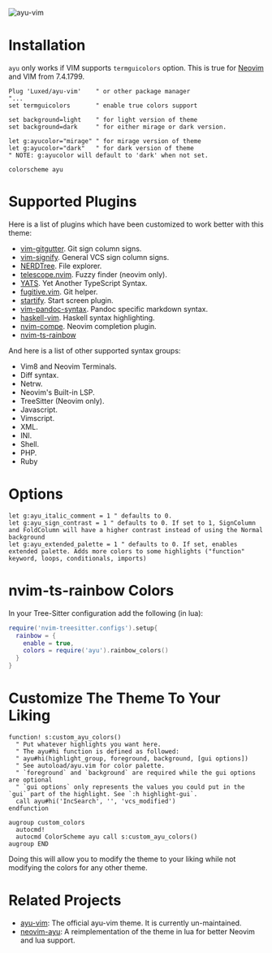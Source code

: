 ![ayu-vim](http://i.imgur.com/7vnF4Na.png)

# Installation

`ayu` only works if VIM supports `termguicolors` option. This is true for [Neovim](https://neovim.io) and VIM from 7.4.1799.

```VimL
Plug 'Luxed/ayu-vim'    " or other package manager
"...
set termguicolors       " enable true colors support

set background=light    " for light version of theme
set background=dark     " for either mirage or dark version.

let g:ayucolor="mirage" " for mirage version of theme
let g:ayucolor="dark"   " for dark version of theme
" NOTE: g:ayucolor will default to 'dark' when not set. 

colorscheme ayu
```

# Supported Plugins

Here is a list of plugins which have been customized to work better with this theme:

- [vim-gitgutter](https://github.com/airblade/vim-gitgutter). Git sign column signs.
- [vim-signify](https://github.com/mhinz/vim-signify). General VCS sign column signs.
- [NERDTree](https://github.com/preservim/nerdtree). File explorer.
- [telescope.nvim](https://github.com/nvim-telescope/telescope.nvim). Fuzzy finder (neovim only).
- [YATS](https://github.com/HerringtonDarkholme/yats.vim). Yet Another TypeScript Syntax.
- [fugitive.vim](https://github.com/tpope/vim-fugitive). Git helper.
- [startify](https://github.com/mhinz/vim-startify). Start screen plugin.
- [vim-pandoc-syntax](https://github.com/vim-pandoc/vim-pandoc-syntax). Pandoc specific markdown syntax.
- [haskell-vim](https://github.com/neovimhaskell/haskell-vim). Haskell syntax highlighting.
- [nvim-compe](https://github.com/hrsh7th/nvim-compe). Neovim completion plugin.
- [nvim-ts-rainbow](https://github.com/p00f/nvim-ts-rainbow)

And here is a list of other supported syntax groups:

- Vim8 and Neovim Terminals.
- Diff syntax.
- Netrw.
- Neovim's Built-in LSP.
- TreeSitter (Neovim only).
- Javascript.
- Vimscript.
- XML.
- INI.
- Shell.
- PHP.
- Ruby

# Options

```VimL
let g:ayu_italic_comment = 1 " defaults to 0.
let g:ayu_sign_contrast = 1 " defaults to 0. If set to 1, SignColumn and FoldColumn will have a higher contrast instead of using the Normal background
let g:ayu_extended_palette = 1 " defaults to 0. If set, enables extended palette. Adds more colors to some highlights ("function" keyword, loops, conditionals, imports)
```

# nvim-ts-rainbow Colors

In your Tree-Sitter configuration add the following (in lua):

```lua
require('nvim-treesitter.configs').setup{
  rainbow = {
    enable = true,
    colors = require('ayu').rainbow_colors()
  }
}
```

# Customize The Theme To Your Liking

```VimL
function! s:custom_ayu_colors()
  " Put whatever highlights you want here.
  " The ayu#hi function is defined as followed:
  " ayu#hi(highlight_group, foreground, background, [gui options])
  " See autoload/ayu.vim for color palette. 
  " `foreground` and `background` are required while the gui options are optional
  " `gui options` only represents the values you could put in the `gui` part of the highlight. See `:h highlight-gui`.
  call ayu#hi('IncSearch', '', 'vcs_modified')
endfunction

augroup custom_colors
  autocmd!
  autocmd ColorScheme ayu call s:custom_ayu_colors()
augroup END
```

Doing this will allow you to modify the theme to your liking while not modifying the colors for any other theme.

# Related Projects

- [ayu-vim](https://github.com/ayu-theme/ayu-vim): The official ayu-vim theme. It is currently un-maintained.
- [neovim-ayu](https://github.com/Shatur95/neovim-ayu): A reimplementation of the theme in lua for better Neovim and lua support.
